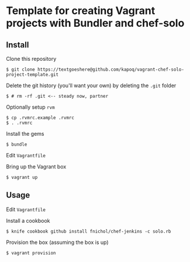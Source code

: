 # Template for creating Vagrant projects with Bundler and chef-solo

## Install

Clone this repository

    $ git clone https://textgoeshere@github.com/kapoq/vagrant-chef-solo-project-template.git

Delete the git history (you'll want your own) by deleting the `.git` folder

    $ # rm -rf .git <-- steady now, partner

Optionally setup `rvm`

    $ cp .rvmrc.example .rvmrc
    $ . .rvmrc

Install the gems

    $ bundle

Edit `Vagrantfile`

Bring up the Vagrant box

    $ vagrant up
    
## Usage

Edit `Vagrantfile`

Install a cookbook   

    $ knife cookbook github install fnichol/chef-jenkins -c solo.rb 

Provision the box (assuming the box is up)

    $ vagrant provision
